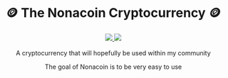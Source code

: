 <div align="center" style="margin-bottom: 1rem">
    <h1>🪙 The Nonacoin Cryptocurrency 🪙</h1>
    <div>
        <a href="https://travis-ci.com/christianstefaniw/nonacoin.svg?branch=master">
            <img src="https://travis-ci.com/christianstefaniw/nonacoin.svg?branch=master">
        </a>
        <a href="https://codecov.io/gh/christianstefaniw/nonacoin">
            <img src="https://codecov.io/gh/christianstefaniw/nonacoin/branch/master/graph/badge.svg?token=XU8ZO0BRPF"/>
        </a>
    </div>
</div>

<div align="center">
    <p>A cryptocurrency that will hopefully be used within my community</p>
    <p>The goal of Nonacoin is to be very easy to use</p>

</div>

